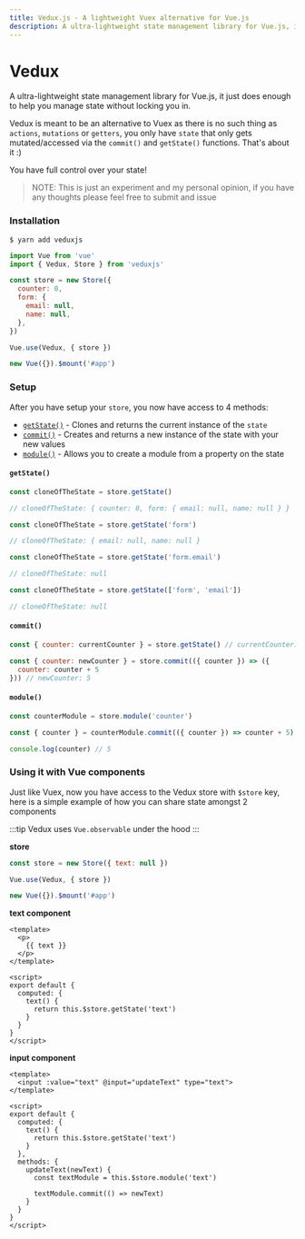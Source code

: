 ```yaml
---
title: Vedux.js - A lightweight Vuex alternative for Vue.js
description: A ultra-lightweight state management library for Vue.js, it just does enough to help you manage state without locking you in.
---
```


# Vedux

A ultra-lightweight state management library for Vue.js, it just does enough to help you manage state without locking you in.

Vedux is meant to be an alternative to Vuex as there is no such thing as `actions`, `mutations` or `getters`, you only have `state` that only gets mutated/accessed via the `commit()` and `getState()` functions. That's about it :)

You have full control over your state!

> NOTE: This is just an experiment and my personal opinion, if you have any thoughts please feel free to submit and issue

### Installation

```shell
$ yarn add veduxjs
```

```javascript
import Vue from 'vue'
import { Vedux, Store } from 'veduxjs'

const store = new Store({ 
  counter: 0, 
  form: {
    email: null,
    name: null,
  },
})

Vue.use(Vedux, { store })

new Vue({}).$mount('#app')
```

### Setup

After you have setup your `store`, you now have access to 4 methods:

* [`getState()`](#getstate) - Clones and returns the current instance of the `state` 
* [`commit()`](#commit) - Creates and returns a new instance of the state with your new values
* [`module()`](#module) - Allows you to create a module from a property on the state

#### `getState()`

```javascript
const cloneOfTheState = store.getState()

// cloneOfTheState: { counter: 0, form: { email: null, name: null } }

const cloneOfTheState = store.getState('form')

// cloneOfTheState: { email: null, name: null }

const cloneOfTheState = store.getState('form.email')

// cloneOfTheState: null

const cloneOfTheState = store.getState(['form', 'email'])

// cloneOfTheState: null
```

#### `commit()`

```javascript
const { counter: currentCounter } = store.getState() // currentCounter: 0

const { counter: newCounter } = store.commit(({ counter }) => ({ 
  counter: counter + 5
})) // newCounter: 5
``` 

#### `module()`

```javascript
const counterModule = store.module('counter')

const { counter } = counterModule.commit(({ counter }) => counter + 5)

console.log(counter) // 5
```

### Using it with Vue components

Just like Vuex, now you have access to the Vedux store with `$store` key, here is a simple example of how you can share state amongst 2 components

:::tip
Vedux uses `Vue.observable` under the hood
:::

**store**

```javascript
const store = new Store({ text: null })

Vue.use(Vedux, { store })

new Vue({}).$mount('#app')
```
**text component**
```vue
<template>
  <p>
    {{ text }}
  </p>
</template>

<script>
export default {
  computed: {
    text() {
      return this.$store.getState('text')
    }
  }
}
</script>
```
**input component**

```vue
<template>
  <input :value="text" @input="updateText" type="text">
</template>

<script>
export default {
  computed: {
    text() {
      return this.$store.getState('text')
    }
  },
  methods: {
    updateText(newText) {
      const textModule = this.$store.module('text')

      textModule.commit(() => newText)
    }
  }
}
</script>
```
